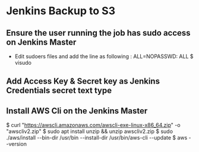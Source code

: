 # Jenkins Backup to S3

## Ensure the user running the job has sudo access on Jenkins Master
- Edit sudoers files and add the line as following :
 <username> ALL=NOPASSWD: ALL
$ visudo

## Add Access Key & Secret key as Jenkins Credentials secret text type

## Install AWS Cli on the Jenkins Master
 $ curl "https://awscli.amazonaws.com/awscli-exe-linux-x86_64.zip" -o "awscliv2.zip"
 $ sudo apt install unzip && unzip awscliv2.zip
 $ sudo ./aws/install --bin-dir /usr/bin --install-dir /usr/bin/aws-cli --update
 $ aws --version